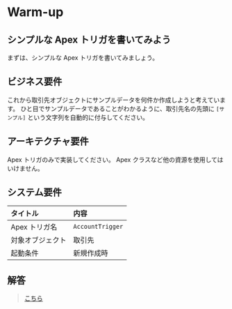 # Warm-up

## シンプルな Apex トリガを書いてみよう

まずは、シンプルな Apex トリガを書いてみましょう。

## ビジネス要件

これから取引先オブジェクトにサンプルデータを何件か作成しようと考えています。
ひと目でサンプルデータであることがわかるように、取引先名の先頭に `[サンプル]` という文字列を自動的に付与してください。

## アーキテクチャ要件

Apex トリガのみで実装してください。
Apex クラスなど他の資源を使用してはいけません。

## システム要件

| タイトル         | 内容             |
| :--------------- | :--------------- |
| Apex トリガ名    | `AccountTrigger` |
| 対象オブジェクト | 取引先           |
| 起動条件         | 新規作成時       |

## 解答

> [こちら](warm-up-answer.md)
